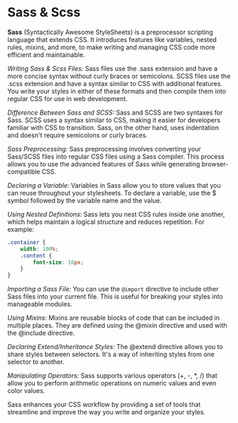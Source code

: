 # Sass & Scss

**Sass** (Syntactically Awesome StyleSheets) is a preprocessor scripting language that extends CSS. It introduces features like variables, nested rules, mixins, and more, to make writing and managing CSS code more efficient and maintainable.

*Writing Sass & Scss Files:*
Sass files use the .sass extension and have a more concise syntax without curly braces or semicolons. SCSS files use the .scss extension and have a syntax similar to CSS with additional features. You write your styles in either of these formats and then compile them into regular CSS for use in web development.

*Difference Between Sass and SCSS:*
Sass and SCSS are two syntaxes for Sass. SCSS uses a syntax similar to CSS, making it easier for developers familiar with CSS to transition. Sass, on the other hand, uses indentation and doesn't require semicolons or curly braces.

*Sass Preprocessing:*
Sass preprocessing involves converting your Sass/SCSS files into regular CSS files using a Sass compiler. This process allows you to use the advanced features of Sass while generating browser-compatible CSS.

*Declaring a Variable:*
Variables in Sass allow you to store values that you can reuse throughout your stylesheets. To declare a variable, use the $ symbol followed by the variable name and the value.

*Using Nested Definitions:*
Sass lets you nest CSS rules inside one another, which helps maintain a logical structure and reduces repetition. For example:

```scss
.container {
    width: 100%;
    .content {
        font-size: 16px;
    }
}
```

*Importing a Sass File:*
You can use the `@import` directive to include other Sass files into your current file. This is useful for breaking your styles into manageable modules.

*Using Mixins:*
Mixins are reusable blocks of code that can be included in multiple places. They are defined using the @mixin directive and used with the @include directive.

*Declaring Extend/Inheritance Styles:*
The @extend directive allows you to share styles between selectors. It's a way of inheriting styles from one selector to another.

*Manipulating Operators:*
Sass supports various operators (+, -, *, /) that allow you to perform arithmetic operations on numeric values and even color values.

Sass enhances your CSS workflow by providing a set of tools that streamline and improve the way you write and organize your styles.
